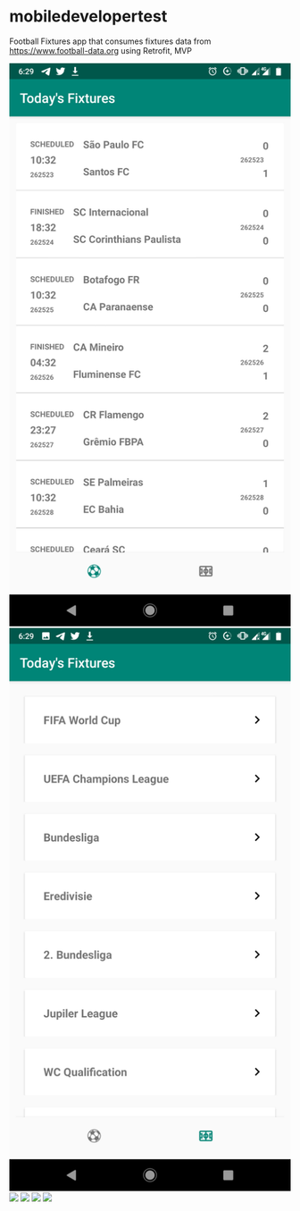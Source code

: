 # mobiledevelopertest
Football Fixtures app that consumes fixtures data from https://www.football-data.org using Retrofit, MVP

![](images/TodaysFixtures.png)
![](images/Competitions.png)
![](images/Ligue1Taeam)
![](images/Ligue1Fixtures)
![](images/Ligue1Team)
![](images/Ligue1Popup)
